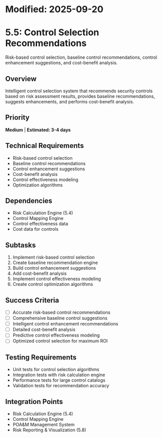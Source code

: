 # Modified: 2025-09-20

# 5.5: Control Selection Recommendations

Risk-based control selection, baseline control recommendations, control enhancement suggestions, and cost-benefit analysis.

## Overview
Intelligent control selection system that recommends security controls based on risk assessment results, provides baseline recommendations, suggests enhancements, and performs cost-benefit analysis.

## Priority
**Medium** | **Estimated: 3-4 days**

## Technical Requirements
- Risk-based control selection
- Baseline control recommendations
- Control enhancement suggestions
- Cost-benefit analysis
- Control effectiveness modeling
- Optimization algorithms

## Dependencies
- Risk Calculation Engine (5.4)
- Control Mapping Engine
- Control effectiveness data
- Cost data for controls

## Subtasks
1. Implement risk-based control selection
2. Create baseline recommendation engine
3. Build control enhancement suggestions
4. Add cost-benefit analysis
5. Implement control effectiveness modeling
6. Create control optimization algorithms

## Success Criteria
- [ ] Accurate risk-based control recommendations
- [ ] Comprehensive baseline control suggestions
- [ ] Intelligent control enhancement recommendations
- [ ] Detailed cost-benefit analysis
- [ ] Predictive control effectiveness modeling
- [ ] Optimized control selection for maximum ROI

## Testing Requirements
- Unit tests for control selection algorithms
- Integration tests with risk calculation engine
- Performance tests for large control catalogs
- Validation tests for recommendation accuracy

## Integration Points
- Risk Calculation Engine (5.4)
- Control Mapping Engine
- POA&M Management System
- Risk Reporting & Visualization (5.8)
